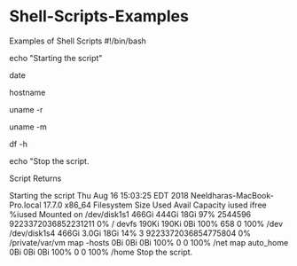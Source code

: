 # Shell-Scripts-Examples
Examples of Shell Scripts
#!/bin/bash

echo "Starting the script"

date

hostname

uname -r

uname -m

df -h

echo "Stop the script.

Script Returns

Starting the script
Thu Aug 16 15:03:25 EDT 2018
Neeldharas-MacBook-Pro.local
17.7.0
x86_64
Filesystem      Size   Used  Avail Capacity iused               ifree %iused  Mounted on
/dev/disk1s1   466Gi  444Gi   18Gi    97% 2544596 9223372036852231211    0%   /
devfs          190Ki  190Ki    0Bi   100%     658                   0  100%   /dev
/dev/disk1s4   466Gi  3.0Gi   18Gi    14%       3 9223372036854775804    0%   /private/var/vm
map -hosts       0Bi    0Bi    0Bi   100%       0                   0  100%   /net
map auto_home    0Bi    0Bi    0Bi   100%       0                   0  100%   /home
Stop the script.

